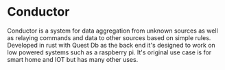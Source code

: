 # Conductor

Conductor is a system for data aggregation from unknown sources as well as relaying commands and data to other sources based on simple rules. Developed in rust with Quest Db as the back end it's designed to work on low powered systems such as a raspberry pi. It's original use case is for smart home and IOT but has many other uses.
